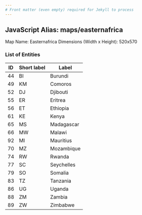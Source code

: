 ```yaml
---
# Front matter (even empty) required for Jekyll to process
---
```


## JavaScript Alias: maps/easternafrica

Map Name: Easternafrica
Dimensions (Width x Height): 520x570





### List of Entities

ID | Short label | Label
---|---|---|
44|BI|Burundi
49|KM|Comoros
52|DJ|Djibouti
55|ER|Eritrea
56|ET|Ethiopia
61|KE|Kenya
65|MS|Madagascar
66|MW|Malawi
92|MI|Mauritius
70|MZ|Mozambique
74|RW|Rwanda
77|SC|Seychelles
79|SO|Somalia
83|TZ|Tanzania
86|UG|Uganda
88|ZM|Zambia
89|ZW|Zimbabwe

